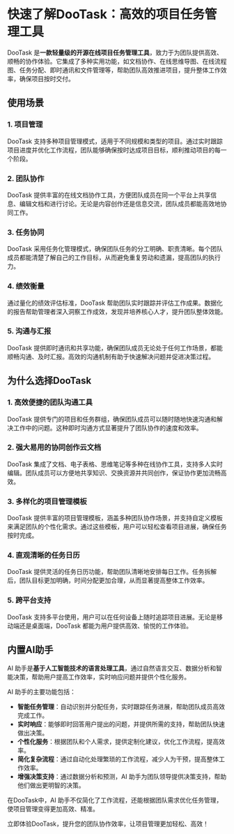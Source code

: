 # 快速了解DooTask：高效的项目任务管理工具

DooTask 是**一款轻量级的开源在线项目任务管理工具**，致力于为团队提供高效、顺畅的协作体验。它集成了多种实用功能，如文档协作、在线思维导图、在线流程图、任务分配、即时通讯和文件管理等，帮助团队高效推进项目，提升整体工作效率，确保项目按时交付。

## 使用场景

### 1. **项目管理**
DooTask 支持多种项目管理模式，适用于不同规模和类型的项目。通过实时跟踪项目进度并优化工作流程，团队能够确保按时达成项目目标，顺利推动项目的每一个阶段。

### 2. **团队协作**
DooTask 提供丰富的在线文档协作工具，方便团队成员在同一个平台上共享信息、编辑文档和进行讨论。无论是内容创作还是信息交流，团队成员都能高效地协同工作。

### 3. **任务协同**
DooTask 采用任务化管理模式，确保团队任务的分工明确、职责清晰。每个团队成员都能清楚了解自己的工作目标，从而避免重复劳动和遗漏，提高团队的执行力。

### 4. **绩效衡量**
通过量化的绩效评估标准，DooTask 帮助团队实时跟踪并评估工作成果。数据化的报告帮助管理者深入洞察工作成效，发现并培养核心人才，提升团队整体效能。

### 5. **沟通与汇报**
DooTask 提供即时通讯和共享功能，确保团队成员无论处于任何工作场景，都能顺畅沟通、及时汇报。高效的沟通机制有助于快速解决问题并促进决策过程。

## 为什么选择DooTask

### 1. **高效便捷的团队沟通工具**
DooTask 提供专门的项目和任务群组，确保团队成员可以随时随地快速沟通和解决工作中的问题。这种即时沟通方式显著提升了团队协作的速度和效率。

### 2. **强大易用的协同创作云文档**
DooTask 集成了文档、电子表格、思维笔记等多种在线协作工具，支持多人实时编辑。团队成员可以方便地共享知识、交换资源并共同创作，保证协作更加流畅高效。

### 3. **多样化的项目管理模板**
DooTask 提供丰富的项目管理模板，涵盖多种团队协作场景，并支持自定义模板来满足团队的个性化需求。通过这些模板，用户可以轻松查看项目进展，确保任务按时完成。

### 4. **直观清晰的任务日历**
DooTask 提供灵活的任务日历功能，帮助团队清晰地安排每日工作。任务拆解后，团队目标更加明确，时间分配更加合理，从而显著提高整体工作效率。

### 5. **跨平台支持**
DooTask 支持多平台使用，用户可以在任何设备上随时追踪项目进展。无论是移动端还是桌面端，DooTask 都能为用户提供高效、愉悦的工作体验。

## 内置AI助手

AI 助手是**基于人工智能技术的语言处理工具**，通过自然语言交互、数据分析和智能决策，帮助用户提高工作效率，实时响应问题并提供个性化服务。

AI 助手的主要功能包括：

- **智能任务管理**：自动识别并分配任务，实时跟踪任务进展，帮助团队成员高效完成工作。
- **实时响应**：能够即时回答用户提出的问题，并提供所需的支持，帮助团队快速做出决策。
- **个性化服务**：根据团队和个人需求，提供定制化建议，优化工作流程，提高效率。
- **简化复杂流程**：通过自动化处理繁琐的工作流程，减少人为干预，提高整体工作效率。
- **增强决策支持**：通过数据分析和预测，AI 助手为团队领导提供决策支持，帮助他们做出更明智的决策。

在DooTask中，AI 助手不仅简化了工作流程，还能根据团队需求优化任务管理，使项目管理变得更加高效、精准。

立即体验DooTask，提升您的团队协作效率，让项目管理更加轻松、高效！